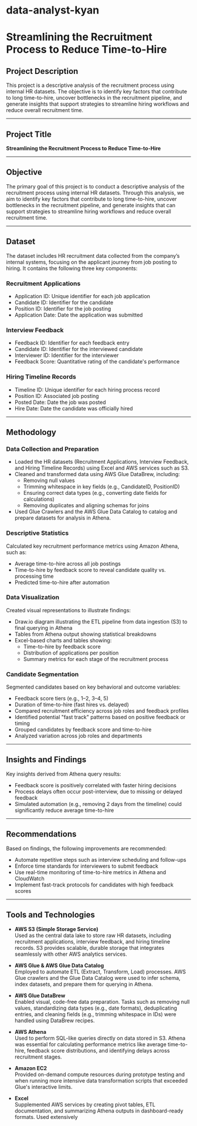 # data-analyst-kyan
# Streamlining the Recruitment Process to Reduce Time-to-Hire

## Project Description
This project is a descriptive analysis of the recruitment process using internal HR datasets. The objective is to identify key factors that contribute to long time-to-hire, uncover bottlenecks in the recruitment pipeline, and generate insights that support strategies to streamline hiring workflows and reduce overall recruitment time.

---

## Project Title
**Streamlining the Recruitment Process to Reduce Time-to-Hire**

---

## Objective
The primary goal of this project is to conduct a descriptive analysis of the recruitment process using internal HR datasets. Through this analysis, we aim to identify key factors that contribute to long time-to-hire, uncover bottlenecks in the recruitment pipeline, and generate insights that can support strategies to streamline hiring workflows and reduce overall recruitment time.

---

## Dataset
The dataset includes HR recruitment data collected from the company’s internal systems, focusing on the applicant journey from job posting to hiring. It contains the following three key components:

### Recruitment Applications
- Application ID: Unique identifier for each job application  
- Candidate ID: Identifier for the candidate  
- Position ID: Identifier for the job posting  
- Application Date: Date the application was submitted  

### Interview Feedback
- Feedback ID: Identifier for each feedback entry  
- Candidate ID: Identifier for the interviewed candidate  
- Interviewer ID: Identifier for the interviewer  
- Feedback Score: Quantitative rating of the candidate's performance  

### Hiring Timeline Records
- Timeline ID: Unique identifier for each hiring process record  
- Position ID: Associated job posting  
- Posted Date: Date the job was posted  
- Hire Date: Date the candidate was officially hired  

---

## Methodology

### Data Collection and Preparation
- Loaded the HR datasets (Recruitment Applications, Interview Feedback, and Hiring Timeline Records) using Excel and AWS services such as S3.
- Cleaned and transformed data using AWS Glue DataBrew, including:
  - Removing null values  
  - Trimming whitespace in key fields (e.g., CandidateID, PositionID)  
  - Ensuring correct data types (e.g., converting date fields for calculations)  
  - Removing duplicates and aligning schemas for joins  
- Used Glue Crawlers and the AWS Glue Data Catalog to catalog and prepare datasets for analysis in Athena.

### Descriptive Statistics
Calculated key recruitment performance metrics using Amazon Athena, such as:
- Average time-to-hire across all job postings  
- Time-to-hire by feedback score to reveal candidate quality vs. processing time  
- Predicted time-to-hire after automation  

### Data Visualization
Created visual representations to illustrate findings:
- Draw.io diagram illustrating the ETL pipeline from data ingestion (S3) to final querying in Athena  
- Tables from Athena output showing statistical breakdowns  
- Excel-based charts and tables showing:  
  - Time-to-hire by feedback score  
  - Distribution of applications per position  
  - Summary metrics for each stage of the recruitment process  

### Candidate Segmentation
Segmented candidates based on key behavioral and outcome variables:
- Feedback score tiers (e.g., 1–2, 3–4, 5)  
- Duration of time-to-hire (fast hires vs. delayed)  
- Compared recruitment efficiency across job roles and feedback profiles  
- Identified potential "fast track" patterns based on positive feedback or timing  
- Grouped candidates by feedback score and time-to-hire  
- Analyzed variation across job roles and departments  

---

## Insights and Findings
Key insights derived from Athena query results:
- Feedback score is positively correlated with faster hiring decisions  
- Process delays often occur post-interview, due to missing or delayed feedback  
- Simulated automation (e.g., removing 2 days from the timeline) could significantly reduce average time-to-hire  

---

## Recommendations
Based on findings, the following improvements are recommended:
- Automate repetitive steps such as interview scheduling and follow-ups  
- Enforce time standards for interviewers to submit feedback  
- Use real-time monitoring of time-to-hire metrics in Athena and CloudWatch  
- Implement fast-track protocols for candidates with high feedback scores  

---

## Tools and Technologies

- **AWS S3 (Simple Storage Service)**  
  Used as the central data lake to store raw HR datasets, including recruitment applications, interview feedback, and hiring timeline records. S3 provides scalable, durable storage that integrates seamlessly with other AWS analytics services.

- **AWS Glue & AWS Glue Data Catalog**  
  Employed to automate ETL (Extract, Transform, Load) processes. AWS Glue crawlers and the Glue Data Catalog were used to infer schema, index datasets, and prepare them for querying in Athena.

- **AWS Glue DataBrew**  
  Enabled visual, code-free data preparation. Tasks such as removing null values, standardizing data types (e.g., date formats), deduplicating entries, and cleaning fields (e.g., trimming whitespace in IDs) were handled using DataBrew recipes.

- **AWS Athena**  
  Used to perform SQL-like queries directly on data stored in S3. Athena was essential for calculating performance metrics like average time-to-hire, feedback score distributions, and identifying delays across recruitment stages.

- **Amazon EC2**  
  Provided on-demand compute resources during prototype testing and when running more intensive data transformation scripts that exceeded Glue's interactive limits.

- **Excel**  
  Supplemented AWS services by creating pivot tables, ETL documentation, and summarizing Athena outputs in dashboard-ready formats. Used extensively
